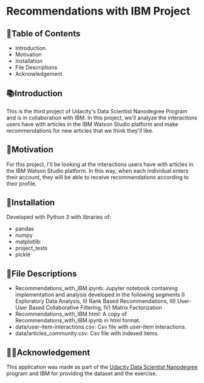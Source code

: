 # Recommendations with IBM Project

## 📝Table of Contents 
* Introduction
* Motivation
* Installation
* File Descriptions
* Acknowledgement

## 📚Introduction
This is the third project of Udacity's Data Scientist Nanodegree Program and is in collaboration with IBM. In this project, 
we'll analyze the interactions users have with articles in the IBM Watson Studio platform and make recommendations for new articles that we think they'll like.

## 📌Motivation
For this project, I'll be looking at the interactions users have with articles in the IBM Watson Studio platform. In this way, when each individual enters their account, 
they will be able to receive recommendations according to their profile.

## 🔌Installation
Developed with Python 3 with libraries of:
  * pandas 
  * numpy
  * matplotlib
  * project_tests
  * pickle 
  
## 📁File Descriptions
  * Recommendations_with_IBM.ipynb: Jupyter notebook containing implementation and analysis developed in the following segments I) Exploratory Data Analysis, II) Rank Based Recommendations, III) User-User Based Collaborative Filtering, IV) Matrix Factorization
  * Recommendations_with_IBM.html: A copy of Recommendations_with_IBM.ipynb in html format.
  * data/user-item-interactions.csv: Csv file with user-item interactions.
  * data/articles_community.csv: Csv file with indexed items.
 
## 👐🏽Acknowledgement 
This application was made as part of the [Udacity Data Scientist Nanodegree](https://learn.udacity.com/my-programs?tab=Currently%2520Learning) program 
and IBM for providing the dataset and the exercise.
